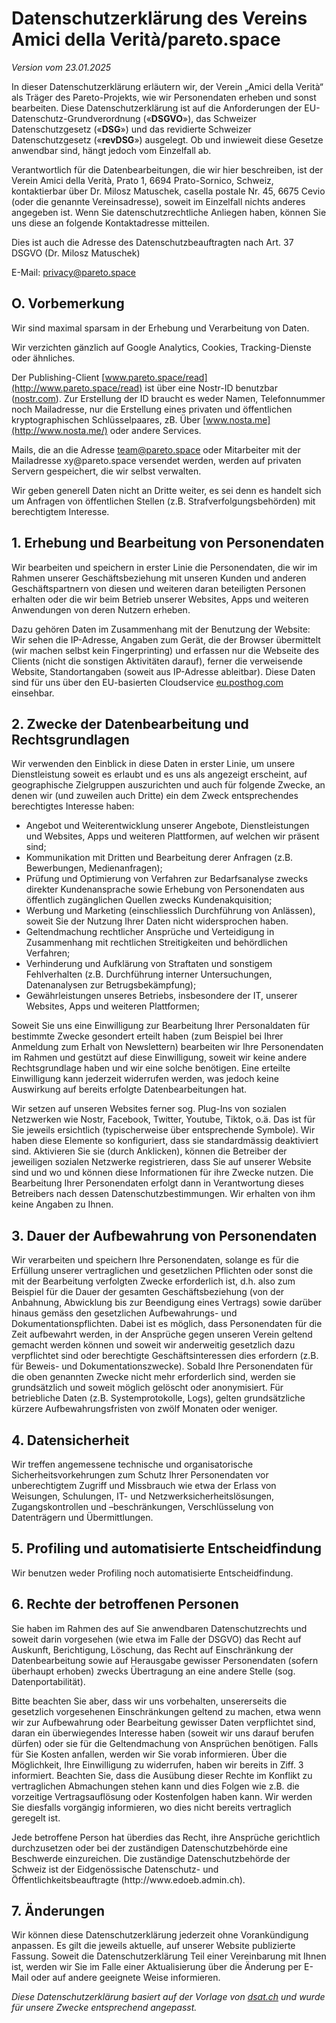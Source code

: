 # Datenschutzerklärung des Vereins Amici della Verità/pareto\.space

*Version vom 23.01.2025*

In dieser Datenschutzerklärung erläutern wir, der Verein „Amici della Verità“ als Träger des Pareto-Projekts, wie wir Personendaten erheben und sonst bearbeiten. Diese Datenschutzerklärung ist auf die Anforderungen der EU-Datenschutz-Grundverordnung («**DSGVO**»), das Schweizer Datenschutzgesetz («**DSG**») und das revidierte Schweizer Datenschutzgesetz («**revDSG**») ausgelegt. Ob und inwieweit diese Gesetze anwendbar sind, hängt jedoch vom Einzelfall ab.

Verantwortlich für die Datenbearbeitungen, die wir hier beschreiben, ist der Verein Amici della Verità, Prato 1, 6694 Prato-Sornico, Schweiz, kontaktierbar über Dr. Milosz Matuschek, casella postale Nr. 45, 6675 Cevio (oder die genannte Vereinsadresse), soweit im Einzelfall nichts anderes angegeben ist. Wenn Sie datenschutzrechtliche Anliegen haben, können Sie uns diese an folgende Kontaktadresse mitteilen.

Dies ist auch die Adresse des Datenschutzbeauftragten nach Art. 37 DSGVO (Dr. Milosz Matuschek)

E-Mail: [privacy@pareto.space](mailto:privacy@pareto.space)

## O. Vorbemerkung

Wir sind maximal sparsam in der Erhebung und Verarbeitung von Daten.

Wir verzichten gänzlich auf Google Analytics, Cookies, Tracking-Dienste oder ähnliches.

Der Publishing-Client [www.pareto.space/read](http://www.pareto.space/read) ist über eine Nostr-ID benutzbar ([nostr.com](http://nostr.com/)). Zur Erstellung der ID braucht es weder Namen, Telefonnummer noch Mailadresse, nur die Erstellung eines privaten und öffentlichen kryptographischen Schlüsselpaares, zB. Über [www.nosta.me](http://www.nosta.me/) oder andere Services.

Mails, die an die Adresse <team@pareto.space> oder Mitarbeiter mit der Mailadresse xy\@pareto.space versendet werden, werden auf privaten Servern gespeichert, die wir selbst verwalten.

Wir geben generell Daten nicht an Dritte weiter, es sei denn es handelt sich um Anfragen von öffentlichen Stellen (z.B. Strafverfolgungsbehörden) mit berechtigtem Interesse.

## 1. Erhebung und Bearbeitung von Personendaten

Wir bearbeiten und speichern in erster Linie die Personendaten, die wir im Rahmen unserer Geschäftsbeziehung mit unseren Kunden und anderen Geschäftspartnern von diesen und weiteren daran beteiligten Personen erhalten oder die wir beim Betrieb unserer Websites, Apps und weiteren Anwendungen von deren Nutzern erheben.

Dazu gehören Daten im Zusammenhang mit der Benutzung der Website: Wir sehen die IP-Adresse, Angaben zum Gerät, die der Browser übermittelt (wir machen selbst kein Fingerprinting) und erfassen nur die Webseite des Clients (nicht die sonstigen Aktivitäten darauf), ferner die verweisende Website, Standortangaben (soweit aus IP-Adresse ableitbar). Diese Daten sind für uns über den EU-basierten Cloudservice [eu.posthog.com](http://eu.posthog.com/) einsehbar.

## 2. Zwecke der Datenbearbeitung und Rechtsgrundlagen

Wir verwenden den Einblick in diese Daten in erster Linie, um unsere Dienstleistung soweit es erlaubt und es uns als angezeigt erscheint, auf geographische Zielgruppen auszurichten und auch für folgende Zwecke, an denen wir (und zuweilen auch Dritte) ein dem Zweck entsprechendes berechtigtes Interesse haben:

* Angebot und Weiterentwicklung unserer Angebote, Dienstleistungen und Websites, Apps und weiteren Plattformen, auf welchen wir präsent sind;
* Kommunikation mit Dritten und Bearbeitung derer Anfragen (z.B. Bewerbungen, Medienanfragen);
* Prüfung und Optimierung von Verfahren zur Bedarfsanalyse zwecks direkter Kundenansprache sowie Erhebung von Personendaten aus öffentlich zugänglichen Quellen zwecks Kundenakquisition;
* Werbung und Marketing (einschliesslich Durchführung von Anlässen), soweit Sie der Nutzung Ihrer Daten nicht widersprochen haben.
* Geltendmachung rechtlicher Ansprüche und Verteidigung in Zusammenhang mit rechtlichen Streitigkeiten und behördlichen Verfahren;
* Verhinderung und Aufklärung von Straftaten und sonstigem Fehlverhalten (z.B. Durchführung interner Untersuchungen, Datenanalysen zur Betrugsbekämpfung);
* Gewährleistungen unseres Betriebs, insbesondere der IT, unserer Websites, Apps und weiteren Plattformen;

Soweit Sie uns eine Einwilligung zur Bearbeitung Ihrer Personaldaten für bestimmte Zwecke gesondert erteilt haben (zum Beispiel bei Ihrer Anmeldung zum Erhalt von Newslettern) bearbeiten wir Ihre Personendaten im Rahmen und gestützt auf diese Einwilligung, soweit wir keine andere Rechtsgrundlage haben und wir eine solche benötigen. Eine erteilte Einwilligung kann jederzeit widerrufen werden, was jedoch keine Auswirkung auf bereits erfolgte Datenbearbeitungen hat.

Wir setzen auf unseren Websites ferner sog. Plug-Ins von sozialen Netzwerken wie Nostr, Facebook, Twitter, Youtube, Tiktok, o.ä. Das ist für Sie jeweils ersichtlich (typischerweise über entsprechende Symbole). Wir haben diese Elemente so konfiguriert, dass sie standardmässig deaktiviert sind. Aktivieren Sie sie (durch Anklicken), können die Betreiber der jeweiligen sozialen Netzwerke registrieren, dass Sie auf unserer Website sind und wo und können diese Informationen für ihre Zwecke nutzen. Die Bearbeitung Ihrer Personendaten erfolgt dann in Verantwortung dieses Betreibers nach dessen Datenschutzbestimmungen. Wir erhalten von ihm keine Angaben zu Ihnen.

## 3. Dauer der Aufbewahrung von Personendaten

Wir verarbeiten und speichern Ihre Personendaten, solange es für die Erfüllung unserer vertraglichen und gesetzlichen Pflichten oder sonst die mit der Bearbeitung verfolgten Zwecke erforderlich ist, d.h. also zum Beispiel für die Dauer der gesamten Geschäftsbeziehung (von der Anbahnung, Abwicklung bis zur Beendigung eines Vertrags) sowie darüber hinaus gemäss den gesetzlichen Aufbewahrungs- und Dokumentationspflichten. Dabei ist es möglich, dass Personendaten für die Zeit aufbewahrt werden, in der Ansprüche gegen unseren Verein geltend gemacht werden können und soweit wir anderweitig gesetzlich dazu verpflichtet sind oder berechtigte Geschäftsinteressen dies erfordern (z.B. für Beweis- und Dokumentationszwecke). Sobald Ihre Personendaten für die oben genannten Zwecke nicht mehr erforderlich sind, werden sie grundsätzlich und soweit möglich gelöscht oder anonymisiert. Für betriebliche Daten (z.B. Systemprotokolle, Logs), gelten grundsätzliche kürzere Aufbewahrungsfristen von zwölf Monaten oder weniger.

## 4. Datensicherheit

Wir treffen angemessene technische und organisatorische Sicherheitsvorkehrungen zum Schutz Ihrer Personendaten vor unberechtigtem Zugriff und Missbrauch wie etwa der Erlass von Weisungen, Schulungen, IT- und Netzwerksicherheitslösungen, Zugangskontrollen und –beschränkungen, Verschlüsselung von Datenträgern und Übermittlungen.

## 5. Profiling und automatisierte Entscheidfindung

Wir benutzen weder Profiling noch automatisierte Entscheidfindung.

## 6. Rechte der betroffenen Personen

Sie haben im Rahmen des auf Sie anwendbaren Datenschutzrechts und soweit darin vorgesehen (wie etwa im Falle der DSGVO) das Recht auf Auskunft, Berichtigung, Löschung, das Recht auf Einschränkung der Datenbearbeitung sowie auf Herausgabe gewisser Personendaten (sofern überhaupt erhoben) zwecks Übertragung an eine andere Stelle (sog. Datenportabilität).

Bitte beachten Sie aber, dass wir uns vorbehalten, unsererseits die gesetzlich vorgesehenen Einschränkungen geltend zu machen, etwa wenn wir zur Aufbewahrung oder Bearbeitung gewisser Daten verpflichtet sind, daran ein überwiegendes Interesse haben (soweit wir uns darauf berufen dürfen) oder sie für die Geltendmachung von Ansprüchen benötigen. Falls für Sie Kosten anfallen, werden wir Sie vorab informieren. Über die Möglichkeit, Ihre Einwilligung zu widerrufen, haben wir bereits in Ziff. 3 informiert. Beachten Sie, dass die Ausübung dieser Rechte im Konflikt zu vertraglichen Abmachungen stehen kann und dies Folgen wie z.B. die vorzeitige Vertragsauflösung oder Kostenfolgen haben kann. Wir werden Sie diesfalls vorgängig informieren, wo dies nicht bereits vertraglich geregelt ist.

Jede betroffene Person hat überdies das Recht, ihre Ansprüche gerichtlich durchzusetzen oder bei der zuständigen Datenschutzbehörde eine Beschwerde einzureichen. Die zuständige Datenschutzbehörde der Schweiz ist der Eidgenössische Datenschutz- und Öffentlichkeitsbeauftragte (http\://www\.edoeb.admin.ch).

## 7. Änderungen

Wir können diese Datenschutzerklärung jederzeit ohne Vorankündigung anpassen. Es gilt die jeweils aktuelle, auf unserer Website publizierte Fassung. Soweit die Datenschutzerklärung Teil einer Vereinbarung mit Ihnen ist, werden wir Sie im Falle einer Aktualisierung über die Änderung per E-Mail oder auf andere geeignete Weise informieren.

*Diese Datenschutzerklärung basiert auf der Vorlage von* *[dsat.ch](http://dsat.ch/)* *und wurde für unsere Zwecke entsprechend angepasst.*
